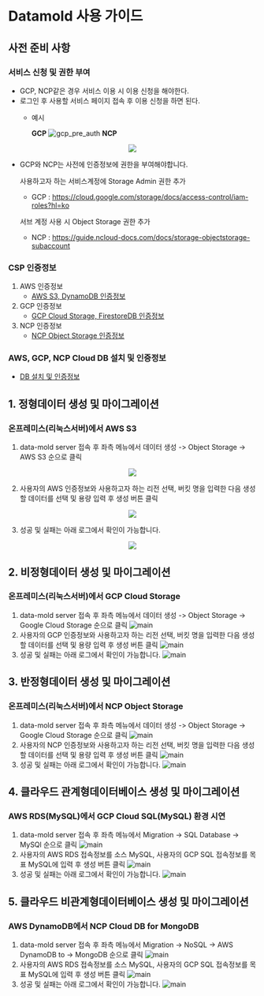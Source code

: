 # Datamold 사용 가이드

## 사전 준비 사항
### 서비스 신청 및 권한 부여
* GCP, NCP같은 경우 서비스 이용 시 이용 신청을 해야한다.
* 로그인 후 사용할 서비스 페이지 접속 후 이용 신청을 하면 된다.
    * 예시

        **GCP**
        ![gcp_pre_auth](/docs/image/pre-check/gcp_pre_auth.png)
        **NCP**
        
<p align="center"><img src="/docs/image/pre-check/ncp_pre_auth.png" ></p>

* GCP와 NCP는 사전에 인증정보에 권한을 부여해야합니다.
  
    사용하고자 하는 서비스계정에 Storage Admin 권한 추가
    * GCP : https://cloud.google.com/storage/docs/access-control/iam-roles?hl=ko
    
    서브 계정 사용 시 Object Storage 권한 추가
    * NCP : https://guide.ncloud-docs.com/docs/storage-objectstorage-subaccount

### CSP 인증정보
1. AWS 인증정보
    * [AWS S3, DynamoDB 인증정보](https://docs.aws.amazon.com/ko_kr/IAM/latest/UserGuide/id_credentials_access-keys.html#Using_CreateAccessKey)
2. GCP 인증정보
    * [GCP Cloud Storage, FirestoreDB 인증정보](https://developers.google.com/workspace/guides/create-credentials?hl=ko)
3. NCP 인증정보
    * [NCP Object Storage 인증정보](https://medium.com/naver-cloud-platform/%EC%9D%B4%EB%A0%87%EA%B2%8C-%EC%82%AC%EC%9A%A9%ED%95%98%EC%84%B8%EC%9A%94-%EB%84%A4%EC%9D%B4%EB%B2%84-%ED%81%B4%EB%9D%BC%EC%9A%B0%EB%93%9C-%ED%94%8C%EB%9E%AB%ED%8F%BC-%EC%9C%A0%EC%A0%80-api-%ED%99%9C%EC%9A%A9-%EB%B0%A9%EB%B2%95-1%ED%8E%B8-494f7d8dbcc3)

### AWS, GCP, NCP Cloud DB 설치 및 인증정보
* [DB 설치 및 인증정보](/docs/Cloud-DB-Installation-and-Authentication-Information.md)

## 1. 정형데이터 생성 및 마이그레이션
### 온프레미스(리눅스서버)에서 AWS S3
1. data-mold server 접속 후 좌측 메뉴에서 데이터 생성 -> Object Storage -> AWS S3 순으로 클릭

<p align="center"><img src="/docs/image/web/main.png" ></p>

2. 사용자의 AWS 인증정보와 사용하고자 하는 리전 선택, 버킷 명을 입력한 다음 생성 할 데이터를 선택 및 용량 입력 후 생성 버튼 클릭

<p align="center"><img src="/docs/image/web/creates3.png" ></p>

3. 성공 및 실패는 아래 로그에서 확인이 가능합니다.

<p align="center"><img src="/docs/image/web/s3sql.png" ></p>

## 2. 비정형데이터 생성 및 마이그레이션
### 온프레미스(리눅스서버)에서 GCP Cloud Storage
1. data-mold server 접속 후 좌측 메뉴에서 데이터 생성 -> Object Storage -> Google Cloud Storage 순으로 클릭
    ![main](/docs/image/web/main.png)
2. 사용자의 GCP 인증정보와 사용하고자 하는 리전 선택, 버킷 명을 입력한 다음 생성 할 데이터를 선택 및 용량 입력 후 생성 버튼 클릭
    ![main](/docs/image/web/creategcp.png)
3. 성공 및 실패는 아래 로그에서 확인이 가능합니다.
    ![main](/docs/image/web/creategcpresult.png)

## 3. 반정형데이터 생성 및 마이그레이션
### 온프레미스(리눅스서버)에서 NCP Object Storage
1. data-mold server 접속 후 좌측 메뉴에서 데이터 생성 -> Object Storage -> Google Cloud Storage 순으로 클릭
    ![main](/docs/image/web/main.png)
2. 사용자의 NCP 인증정보와 사용하고자 하는 리전 선택, 버킷 명을 입력한 다음 생성 할 데이터를 선택 및 용량 입력 후 생성 버튼 클릭
    ![main](/docs/image/web/createncp.png)
3. 성공 및 실패는 아래 로그에서 확인이 가능합니다.
    ![main](/docs/image/web/ncpjson.png)

## 4. 클라우드 관계형데이터베이스 생성 및 마이그레이션
### AWS RDS(MySQL)에서 GCP Cloud SQL(MySQL) 환경 시연
1. data-mold server 접속 후 좌측 메뉴에서 Migration -> SQL Database -> MySQl 순으로 클릭
    ![main](/docs/image/web/main.png)
2. 사용자의 AWS RDS 접속정보를 소스 MySQL, 사용자의 GCP SQL 접속정보를 목표 MySQL에 입력 후 생성 버튼 클릭
    ![main](/docs/image/web/migmysql.png)
3. 성공 및 실패는 아래 로그에서 확인이 가능합니다.
    ![main](/docs/image/web/rdstosql.png)

## 5. 클라우드 비관계형데이터베이스 생성 및 마이그레이션
### AWS DynamoDB에서 NCP Cloud DB for MongoDB
1. data-mold server 접속 후 좌측 메뉴에서 Migration -> NoSQL -> AWS DynamoDB to -> MongoDB 순으로 클릭
    ![main](/docs/image/web/main.png)
2. 사용자의 AWS RDS 접속정보를 소스 MySQL, 사용자의 GCP SQL 접속정보를 목표 MySQL에 입력 후 생성 버튼 클릭
    ![main](/docs/image/web/migmysql.png)
3. 성공 및 실패는 아래 로그에서 확인이 가능합니다.
    ![main](/docs/image/web/rdstosql.png)
